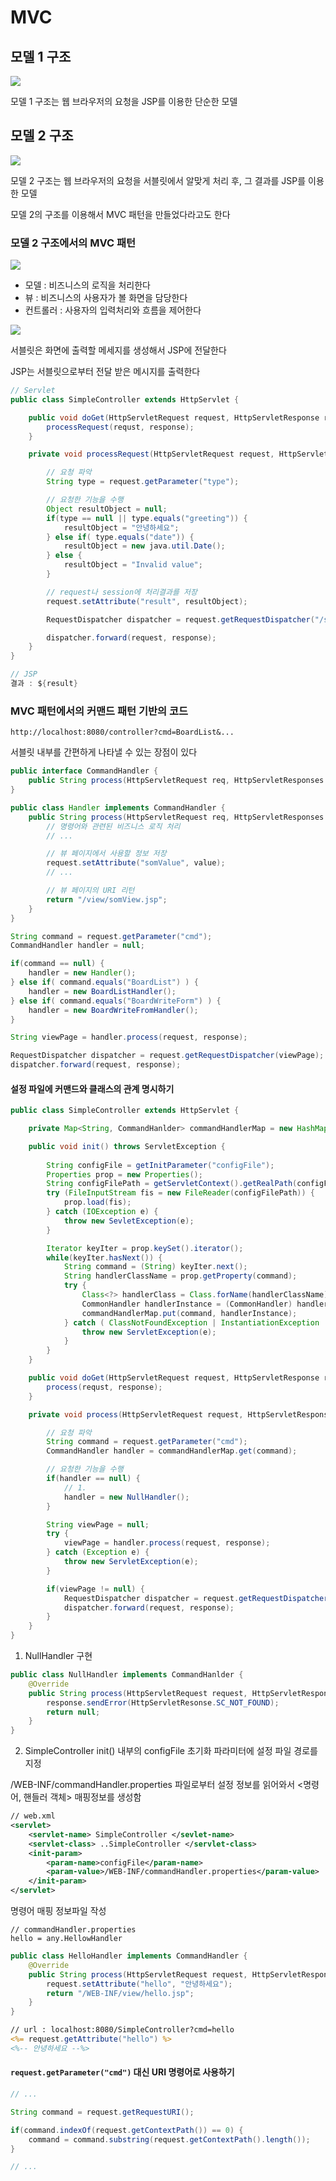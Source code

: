 # MVC

## 모델 1 구조

<img src="https://github.com/Geol2/Today-I-Learned/blob/main/JSP/images/model-1.png" />

모델 1 구조는 웹 브라우저의 요청을 JSP를 이용한 단순한 모델

## 모델 2 구조

<img src="https://github.com/Geol2/Today-I-Learned/blob/main/JSP/images/model-2.png" />

모델 2 구조는 웹 브라우저의 요청을 서블릿에서 알맞게 처리 후, 그 결과를 JSP를 이용한 모델

모델 2의 구조를 이용해서 MVC 패턴을 만들었다라고도 한다

### 모델 2 구조에서의 MVC 패턴

<img src="https://github.com/Geol2/Today-I-Learned/blob/main/JSP/images/model-mvc.png" />

- 모델 : 비즈니스의 로직을 처리한다
- 뷰 : 비즈니스의 사용자가 볼 화면을 담당한다
- 컨트롤러 : 사용자의 입력처리와 흐름을 제어한다

<img src="https://github.com/Geol2/Today-I-Learned/blob/main/JSP/images/model-mvc-controller.png" />

서블릿은 화면에 출력할 메세지를 생성해서 JSP에 전달한다

JSP는 서블릿으로부터 전달 받은 메시지를 출력한다

```java
// Servlet
public class SimpleController extends HttpServlet {

    public void doGet(HttpServletRequest request, HttpServletResponse response) throws ServletException, IOExcetption {
        processRequest(requst, response);
    }

    private void processRequest(HttpServletRequest request, HttpServletResponse response) throws ServletException, IOExcetption {

        // 요청 파악
        String type = request.getParameter("type");

        // 요청한 기능을 수행
        Object resultObject = null;
        if(type == null || type.equals("greeting")) {
            resultObject = "안녕하세요";
        } else if( type.equals("date")) {
            resultObject = new java.util.Date();
        } else {
            resultObject = "Invalid value";
        }

        // request나 session에 처리결과를 저장
        request.setAttribute("result", resultObject);

        RequestDispatcher dispatcher = request.getRequestDispatcher("/simpleView.jsp");

        dispatcher.forward(request, response);
    }
}
```

```java
// JSP
결과 : ${result}
```

### MVC 패턴에서의 커맨드 패턴 기반의 코드

```
http://localhost:8080/controller?cmd=BoardList&...
```

서블릿 내부를 간편하게 나타낼 수 있는 장점이 있다

```java
public interface CommandHandler {
    public String process(HttpServletRequest req, HttpServletResponses res) throws Exception;
}

public class Handler implements CommandHandler {
    public String process(HttpServletRequest req, HttpServletResponses res) {
        // 명령어와 관련된 비즈니스 로직 처리
        // ...

        // 뷰 페이지에서 사용할 정보 저장
        request.setAttribute("somValue", value);
        // ...

        // 뷰 페이지의 URI 리턴
        return "/view/somView.jsp";
    }
}
```

```java
String command = request.getParameter("cmd");
CommandHandler handler = null;

if(command == null) {
    handler = new Handler();
} else if( command.equals("BoardList") ) {
    handler = new BoardListHandler();
} else if( command.equals("BoardWriteForm") ) {
    handler = new BoardWriteFromHandler();
}

String viewPage = handler.process(request, response);

RequestDispatcher dispatcher = request.getRequestDispatcher(viewPage);
dispatcher.forward(request, response);
```

#### 설정 파일에 커맨드와 클래스의 관계 명시하기

```java
public class SimpleController extends HttpServlet {

    private Map<String, CommandHanlder> commandHandlerMap = new HashMap<>();

    public void init() throws ServletException {
        
        String configFile = getInitParameter("configFile");
        Properties prop = new Properties();
        String configFilePath = getServletContext().getRealPath(configFile);
        try (FileInputStream fis = new FileReader(configFilePath)) {
            prop.load(fis);
        } catch (IOException e) {
            throw new SevletException(e);
        }

        Iterator keyIter = prop.keySet().iterator();
        while(keyIter.hasNext()) {
            String command = (String) keyIter.next();
            String handlerClassName = prop.getProperty(command);
            try {
                Class<?> handlerClass = Class.forName(handlerClassName);
                CommonHandler handlerInstance = (CommonHandler) handlerClass.newInstance();
                commandHandlerMap.put(command, handlerInstance);
            } catch ( ClassNotFoundException | InstantiationException | IllegalAccessException e) {
                throw new ServletException(e);
            }
        }
    }

    public void doGet(HttpServletRequest request, HttpServletResponse response) throws ServletException, IOExcetption {
        process(requst, response);
    }

    private void process(HttpServletRequest request, HttpServletResponse response) throws ServletException, IOExcetption {

        // 요청 파악
        String command = request.getParameter("cmd");
        CommandHandler handler = commandHandlerMap.get(command);

        // 요청한 기능을 수행
        if(handler == null) {
            // 1.
            handler = new NullHandler();
        }

        String viewPage = null;
        try {
            viewPage = handler.process(request, response);
        } catch (Exception e) {
            throw new ServletException(e);
        }

        if(viewPage != null) {
            RequestDispatcher dispatcher = request.getRequestDispatcher("/simpleView.jsp");
            dispatcher.forward(request, response);
        }
    }
}
```

1. NullHandler 구현

```java
public class NullHandler implements CommandHanlder {
    @Override
    public String process(HttpServletRequest request, HttpServletResponse response) throws Exception {
        response.sendError(HttpServletResonse.SC_NOT_FOUND);
        return null;
    }
}
```

2. SimpleController init() 내부의 configFile 초기화 파라미터에 설정 파일 경로를 지정

/WEB-INF/commandHandler.properties 파일로부터 설정 정보를 읽어와서 <명령어, 핸들러 객체> 매핑정보를 생성함

```xml
// web.xml
<servlet>
    <servlet-name> SimpleController </sevlet-name>
    <servlet-class> ..SimpleController </servlet-class>
    <init-param>
        <param-name>configFile</param-name>
        <param-value>/WEB-INF/commandHandler.properties</param-value>
    </init-param>
</servlet>
```

명령어 매핑 정보파일 작성

```
// commandHandler.properties
hello = any.HellowHandler
```

```java
public class HelloHandler implements CommandHandler {
    @Override
    public String process(HttpServletRequest request, HttpServletResponse response) {
        request.setAttribute("hello", "안녕하세요");
        return "/WEB-INF/view/hello.jsp";
    }
}
```

```jsp
// url : localhost:8080/SimpleController?cmd=hello
<%= request.getAttribute("hello") %>
<%-- 안녕하세요 --%>
```

#### `request.getParameter("cmd")` 대신 URI 명령어로 사용하기

```java
// ...

String command = request.getRequestURI();

if(command.indexOf(request.getContextPath()) == 0) {
    command = command.substring(request.getContextPath().length());
}

// ...
```